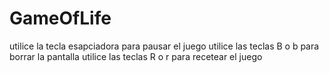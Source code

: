 # GameOfLife
utilice la tecla esapciadora para pausar el juego
utilice las teclas B o b para borrar la pantalla
utilice las teclas R o r para recetear el juego